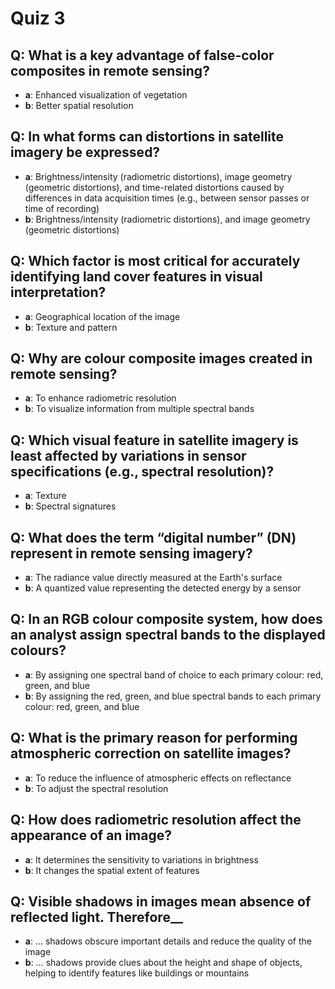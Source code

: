 # Quiz 3

## Q: What is a key advantage of false-color composites in remote sensing?

- **a**: Enhanced visualization of vegetation
- **b**: Better spatial resolution

## Q: In what forms can distortions in satellite imagery be expressed?

- **a**: Brightness/intensity (radiometric distortions), image geometry (geometric distortions), and time-related distortions caused by differences in data acquisition times (e.g., between sensor passes or time of recording)
- **b**: Brightness/intensity (radiometric distortions), and image geometry (geometric distortions)

## Q: Which factor is most critical for accurately identifying land cover features in visual interpretation?

- **a**: Geographical location of the image
- **b**: Texture and pattern

## Q: Why are colour composite images created in remote sensing?

- **a**: To enhance radiometric resolution
- **b**: To visualize information from multiple spectral bands

## Q: Which visual feature in satellite imagery is least affected by variations in sensor specifications (e.g., spectral resolution)?

- **a**: Texture
- **b**: Spectral signatures

## Q: What does the term “digital number” (DN) represent in remote sensing imagery?

- **a**: The radiance value directly measured at the Earth's surface
- **b**: A quantized value representing the detected energy by a sensor

## Q: In an RGB colour composite system, how does an analyst assign spectral bands to the displayed colours?

- **a**: By assigning one spectral band of choice to each primary colour: red, green, and blue
- **b**: By assigning the red, green, and blue spectral bands to each primary colour: red, green, and blue

## Q: What is the primary reason for performing atmospheric correction on satellite images?

- **a**: To reduce the influence of atmospheric effects on reflectance
- **b**: To adjust the spectral resolution

## Q: How does radiometric resolution affect the appearance of an image?

- **a**: It determines the sensitivity to variations in brightness
- **b**: It changes the spatial extent of features

## Q: Visible shadows in images mean absence of reflected light. Therefore__

- **a**: … shadows obscure important details and reduce the quality of the image
- **b**: … shadows provide clues about the height and shape of objects, helping to identify features like buildings or mountains
